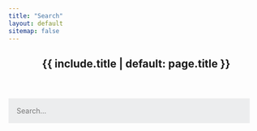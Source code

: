 ```yaml
---
title: "Search"
layout: default
sitemap: false
---
```


<style>
	#search-container {
	    max-width: 100%;
	}

	input[type=text] {
	    outline: none;
	    padding: 1rem;
		background: rgb(236, 237, 238);
		width: calc(100% - 2em);
		-webkit-appearance: none;
		font-family: inherit;
		font-size: 100%;
		border: none;
	}
</style>


<article>

<header><h1>{{ include.title | default: page.title }}</h1></header>

<!-- Html Elements for Search -->
<div id="search-container">
<input type="text" id="search-input" placeholder="Search...">
<ul id="results-container" class="archive"></ul>
</div>

<!-- Script pointing to search-script.js -->
<script src="/search.js" type="text/javascript"></script>
<!-- or without installing anything -->
<!-- <script src="https://unpkg.com/simple-jekyll-search/dest/simple-jekyll-search.min.js"></script> -->

<!-- Configuration -->
<script type="text/javascript">
SimpleJekyllSearch({
  searchInput: document.getElementById('search-input'),
  resultsContainer: document.getElementById('results-container'),
  json: '/search.json',
  searchResultTemplate: '<li><time>{date}</time><a href="{url}">{title}</a></li>',
  noResultsText: 'No results found',
  limit: 29,
  fuzzy: false,
  exclude: ['Welcome']
})
</script>

</article>
